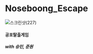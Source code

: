 # Noseboong_Escape

![스크린샷(227)](https://user-images.githubusercontent.com/60594585/202855278-9dff8f40-8b7d-4b77-afb5-4dad44b4eda9.png)

#### 공포탈출게임

##### with 승민, 준원

